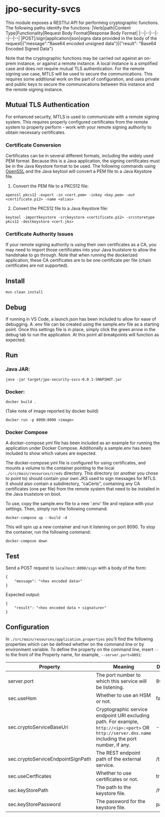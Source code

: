 
# jpo-security-svcs
This module exposes a RESTful API for performing cryptographic functions. The following paths identify the functions:
|Verb|path|Content Type|Functionality|Request Body Format|Response Body Format|
|--|--|--|--|--|--|
|POST|/sign|application/json|signs data provided in the body of the request|{"message":"Base64 encoded unsigned data"}|{"result": "Base64 Encoded Signed Data"}


Note that the cryptographic functions may be carried out against an on-prem instance, or against a remote instance. A local instance is a simplified case and does not require mutual TLS authentication. For the remote signing use case, MTLS will be used to secure the communications. This requires some additional work on the part of configuration, and uses private and public keys to secure the communications between this instance and the remote signing instance.
## Mutual TLS Authentication
For enhanced security, MTLS is used to communicate with a remote signing system. This requires properly configured certificates from the remote system to property perform - work with your remote signing authority to obtain necessary certificates. 

### Certificate Conversion
Certificates can be in several different formats, including the widely used PEM format. Because this is a Java application, the signing certificates must be in the Java Keystore format to be used. The following commands using [OpenSSL](https://www.openssl.org/) and the Java keytool will convert a PEM file to a Java Keystore file.

1. Convert the PEM file to a PKCS12 file:
```
openssl pkcs12 -export -in <cert.pem> -inkey <key.pem> -out <certificate.p12> -name <alias>
```
2. Convert the PKCS12 file to a Java Keystore file:
```
keytool -importkeystore -srckeystore <certificate.p12> -srcstoretype pkcs12 -destkeystore <cert.jks>
```

### Certificate Authority Issues
If your remote signing authority is using their own certificates as a CA, you may need to import those certificates into your Java truststore to allow the handshake to go through. Note that when running the dockerized application, these CA certificates are to be one certificate per file (chain certificates are not supported).

## Install

`mvn clean install`


## Debug
If running in VS Code, a launch.json has been included to allow for ease of debugging. A .env file can be created using the sample.env file as a starting point. Once this settings file is in place, simply click the green arrow in the debug tab to run the application. At this point all breakpoints will function as expected.

## Run

### Java JAR:

`java -jar target/jpo-security-svcs-0.0.1-SNAPSHOT.jar`

### Docker:

`docker build .`

(Take note of image reported by docker build)

`docker run -p 8090:8090 <image>`

### Docker Compose
A docker-compose.yml file has been included as an example for running the application under Docker Compose. Additionally a sample.env has been included to show which values are expected. 

The docker-compose.yml file is configured for using certificates, and mounts a volume to the container pointing to the local `./src/main/resources/creds` directory. This directory (or another you chose to point to) should contain your own JKS used to sign messages for MTLS. It should also contain a subdirectory, "caCerts", containing any CA certificates (one per file) from the remote system that need to be installed in the Java truststore on boot. 

To use, copy the sample.env file to a new '.env' file and replace with your settings. Then, simply run the following command:
```
docker-compose up --build -d
```
This will spin up a new container and run it listening on port 8090. To stop the container, run the following command:
```
docker-compose down
```

## Test

Send a POST request to `localhost:8090/sign` with a body of the form:

```
{
	"message": "<hex encoded data>"
}
```

Expected output:

```
{
	"result": "<hex encoded data + signature>"
}
```

## Configuration

In `./src/main/resources/application.properties` you'll find the following properties which can be defined whether on the command line or by environment variable. To define the property on the command line, insert `--` to the front of the Property name, for example, `--server.port=8091`:

| Property | Meaning | Default Value | Environment Variable Substitute |
| -----------|------------|-----------------|-----------|
| server.port | The port number to which this service will be listening.| 8090 |SERVER_PORT|
| sec.useHsm | Whether to use an HSM or not. | false | SEC_USE_HSM |
| sec.cryptoServiceBaseUri | Cryptographic service endpoint URI excluding path. For example, `http://<ip>:<port>` OR `http://server.dns.name` including the port number, if any. | - |SEC_CRYPTO_SERVICE_BASE_URI|
| sec.cryptoServiceEndpointSignPath | The REST endpoint path of the external service. | /tmc/signtim |SEC_CRYPTO_SERVICE_ENDPOINT_SIGN_PATH|
| sec.useCertficates | Whether to use certificates or not. | true | SEC_USE_CERTIFICATES |
| sec.keyStorePath | The path to the keystore file. | /home/cert.jks | SEC_KEY_STORE_PATH |
| sec.keyStorePassword | The password for the keystore file. | password | SEC_KEY_STORE_PASSWORD |